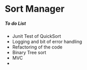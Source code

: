 # Sort Manager





##### To do List
- Junit Test of QuickSort
- Logging and bit of error handling
- Refactoring of the code
- Binary Tree sort
- MVC
- 